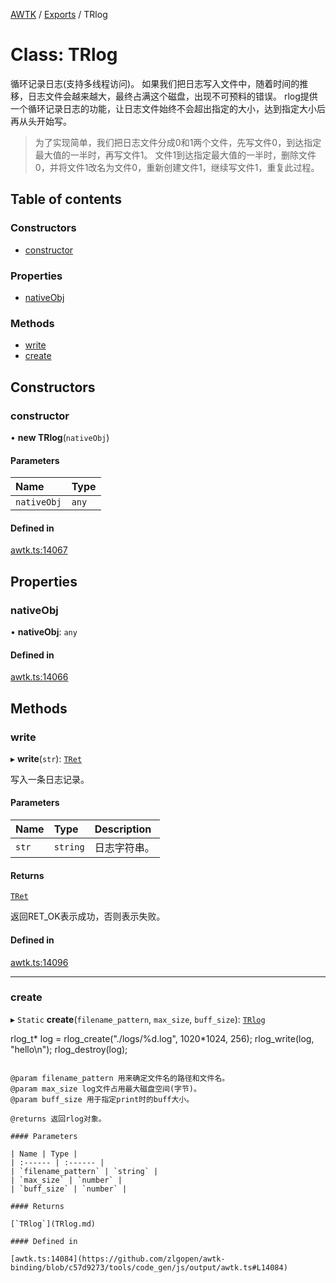 [AWTK](../README.md) / [Exports](../modules.md) / TRlog

# Class: TRlog

循环记录日志(支持多线程访问)。
如果我们把日志写入文件中，随着时间的推移，日志文件会越来越大，最终占满这个磁盘，出现不可预料的错误。
rlog提供一个循环记录日志的功能，让日志文件始终不会超出指定的大小，达到指定大小后再从头开始写。

> 为了实现简单，我们把日志文件分成0和1两个文件，先写文件0，到达指定最大值的一半时，再写文件1。
> 文件1到达指定最大值的一半时，删除文件0，并将文件1改名为文件0，重新创建文件1，继续写文件1，重复此过程。

## Table of contents

### Constructors

- [constructor](TRlog.md#constructor)

### Properties

- [nativeObj](TRlog.md#nativeobj)

### Methods

- [write](TRlog.md#write)
- [create](TRlog.md#create)

## Constructors

### constructor

• **new TRlog**(`nativeObj`)

#### Parameters

| Name | Type |
| :------ | :------ |
| `nativeObj` | `any` |

#### Defined in

[awtk.ts:14067](https://github.com/zlgopen/awtk-binding/blob/c57d9273/tools/code_gen/js/output/awtk.ts#L14067)

## Properties

### nativeObj

• **nativeObj**: `any`

#### Defined in

[awtk.ts:14066](https://github.com/zlgopen/awtk-binding/blob/c57d9273/tools/code_gen/js/output/awtk.ts#L14066)

## Methods

### write

▸ **write**(`str`): [`TRet`](../enums/TRet.md)

写入一条日志记录。

#### Parameters

| Name | Type | Description |
| :------ | :------ | :------ |
| `str` | `string` | 日志字符串。 |

#### Returns

[`TRet`](../enums/TRet.md)

返回RET_OK表示成功，否则表示失败。

#### Defined in

[awtk.ts:14096](https://github.com/zlgopen/awtk-binding/blob/c57d9273/tools/code_gen/js/output/awtk.ts#L14096)

___

### create

▸ `Static` **create**(`filename_pattern`, `max_size`, `buff_size`): [`TRlog`](TRlog.md)

rlog_t* log = rlog_create("./logs/%d.log", 1020*1024, 256);
rlog_write(log, "hello\n");
rlog_destroy(log);
```

@param filename_pattern 用来确定文件名的路径和文件名。
@param max_size log文件占用最大磁盘空间(字节)。
@param buff_size 用于指定print时的buff大小。

@returns 返回rlog对象。

#### Parameters

| Name | Type |
| :------ | :------ |
| `filename_pattern` | `string` |
| `max_size` | `number` |
| `buff_size` | `number` |

#### Returns

[`TRlog`](TRlog.md)

#### Defined in

[awtk.ts:14084](https://github.com/zlgopen/awtk-binding/blob/c57d9273/tools/code_gen/js/output/awtk.ts#L14084)
